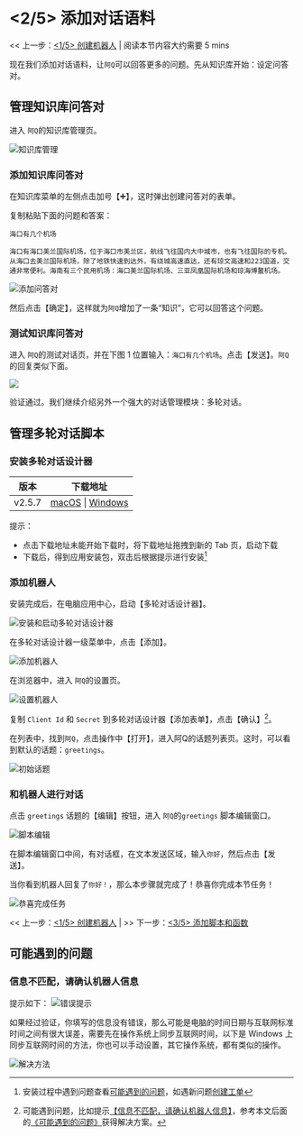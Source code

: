 <!-- markup:blank-line -->
# <2/5> 添加对话语料

<< 上一步：[<1/5> 创建机器人](/products/chatbot-platform/tutorials/1-create-bot.html) | <i class="glyphicon glyphicon-time"></i>阅读本节内容大约需要 5 mins <!-- markup:skip-line -->

现在我们添加对话语料，让`阿Q`可以回答更多的问题。先从知识库开始：设定问答对。

## 管理知识库问答对

进入 `阿Q`的知识库管理页。

![知识库管理](../../../images/assets/screenshot_20230503094831.png)

### 添加知识库问答对

在知识库菜单的左侧点击加号【➕】，这时弹出创建问答对的表单。

复制粘贴下面的问题和答案：

```问题
海口有几个机场
```

```答案
海口有海口美兰国际机场，位于海口市美兰区，航线飞往国内大中城市，也有飞往国际的专机。从海口去美兰国际机场，除了地铁快速到达外，有绕城高速直达，还有琼文高速和223国道，交通非常便利。海南有三个民用机场：海口美兰国际机场、三亚凤凰国际机场和琼海博鳌机场。
```

![添加问答对](../../../images/products/platform/screenshot-20210913-201656.png)

然后点击【确定】，这样就为`阿Q`增加了一条“知识”，它可以回答这个问题。

### 测试知识库问答对

进入 `阿Q`的测试对话页，并在下图 1 位置输入：`海口有几个机场`。点击【发送】。`阿Q` 的回复类似下面。

![](../../../images/assets/screenshot_20230503095143.png)

验证通过。我们继续介绍另外一个强大的对话管理模块：多轮对话。

## 管理多轮对话脚本

### 安装多轮对话设计器



| 版本   | 下载地址                                                                                                                                                                         |
| -----  | ---------------------------------------------------------------------------------------------------------------------------------------------------------------------------- |
| v2.5.7 | [macOS](http://cdndownload2.chatopera.com/installation%2Fcde%2F%E5%A4%9A%E8%BD%AE%E5%AF%B9%E8%AF%9D%E8%AE%BE%E8%AE%A1%E5%99%A8-2.5.7.dmg) \| [Windows](http://cdndownload2.chatopera.com/installation%2Fcde%2F%E5%A4%9A%E8%BD%AE%E5%AF%B9%E8%AF%9D%E8%AE%BE%E8%AE%A1%E5%99%A8-2.5.7.exe) |
<!-- markup:table-caption 多轮对话设计器下载地址 -->

提示：

* 点击下载地址未能开始下载时，将下载地址拖拽到新的 Tab 页，启动下载
* 下载后，得到应用安装包，双击后根据提示进行安装[^install-cde]

### 添加机器人

安装完成后，在电脑应用中心，启动【多轮对话设计器】。

![安装和启动多轮对话设计器](../../../images/products/platform/screenshot-20210913-192350.png)

在多轮对话设计器一级菜单中，点击【添加】。

![添加机器人](../../../images/products/platform/screenshot-20210913-192631.png)

在浏览器中，进入 `阿Q`的设置页。

![设置机器人](../../../images/assets/screenshot_20230503095620.png)

复制 `Client Id` 和 `Secret` 到多轮对话设计器【添加表单】，点击【确认】[^help1]。

在列表中，找到`阿Q`，点击操作中【打开】，进入阿Q的话题列表页。这时，可以看到默认的话题：`greetings`。

![初始话题](../../../images/assets/screenshot_20230503100156.png)

### 和机器人进行对话

点击 `greetings` 话题的【编辑】按钮，进入 `阿Q`的`greetings` 脚本编辑窗口。

![脚本编辑](../../../images/products/platform/screenshot-20210913-195806.png)

在脚本编辑窗口中间，有对话框，在文本发送区域，输入`你好`，然后点击【发送】。

当你看到机器人回复了`你好！`，那么本步骤就完成了！恭喜你完成本节任务！

![恭喜完成任务](../../../images/products/platform/congr-20210913-195053.png) 

<< 上一步：[<1/5> 创建机器人](/products/chatbot-platform/tutorials/1-create-bot.html) | >> 下一步：[<3/5> 添加脚本和函数](/products/chatbot-platform/tutorials/3-add-scripts-function.html)

## 可能遇到的问题

### 信息不匹配，请确认机器人信息

提示如下：
![错误提示](../../../images/products/platform/screenshot-20210913-193815.png)

如果经过验证，你填写的信息没有错误，那么可能是电脑的时间日期与互联网标准时间之间有很大误差，需要先在操作系统上同步互联网时间，以下是 Windows 上同步互联网时间的方法，你也可以手动设置，其它操作系统，都有类似的操作。

![解决方法](../../../images/products/platform/screenshot-20210913-193617.png)


[^help1]: 可能遇到问题，比如提示[【信息不匹配，请确认机器人信息】](#信息不匹配请确认机器人信息)，参考本文后面的[《可能遇到的问题》](#可能遇到的问题)获得解决方案。
[^install-cde]: 安装过程中遇到问题查看[可能遇到的问题](https://docs.chatopera.com/products/chatbot-platform/howto-guides/convs/cde-install.html#%E5%8F%AF%E8%83%BD%E9%81%87%E5%88%B0%E7%9A%84%E9%97%AE%E9%A2%98)，如遇新问题[创建工单](https://github.com/chatopera/docs/issues)